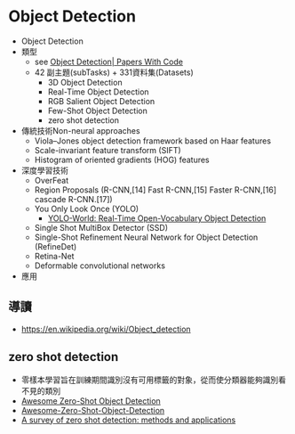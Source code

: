 # Object Detection
- Object Detection
- 類型
  - see [Object Detection| Papers With Code](https://paperswithcode.com/task/object-detection)
  - 42 副主題(subTasks) + 331資料集(Datasets)
    - 3D Object Detection
    - Real-Time Object Detection
    - RGB Salient Object Detection
    - Few-Shot Object Detection
    - zero shot detection
- 傳統技術Non-neural approaches
  - Viola–Jones object detection framework based on Haar features
  - Scale-invariant feature transform (SIFT)
  - Histogram of oriented gradients (HOG) features 
- 深度學習技術
  - OverFeat
  - Region Proposals (R-CNN,[14] Fast R-CNN,[15] Faster R-CNN,[16] cascade R-CNN.[17])
  - You Only Look Once (YOLO)
    - [YOLO-World: Real-Time Open-Vocabulary Object Detection](https://arxiv.org/abs/2401.17270) 
  - Single Shot MultiBox Detector (SSD) 
  - Single-Shot Refinement Neural Network for Object Detection (RefineDet)
  - Retina-Net 
  - Deformable convolutional networks 
- 應用

## 導讀
- https://en.wikipedia.org/wiki/Object_detection

## zero shot detection
- 零樣本學習旨在訓練期間識別沒有可用標籤的對象，從而使分類器能夠識別看不見的類別
- [Awesome Zero-Shot Object Detection](https://github.com/KennithLi/Awesome-Zero-Shot-Object-Detection)
- [Awesome-Zero-Shot-Object-Detection](https://github.com/witnessai/Awesome-Zero-Shot-Object-Detection)
- [A survey of zero shot detection: methods and applications](https://www.sciopen.com/article/10.26599/BDMA.2024.9020098?issn=2096-0654)
